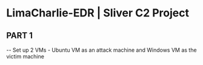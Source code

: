 # LimaCharlie-EDR | Sliver C2 Project
<h2>PART 1</h2>
-- Set up 2 VMs - Ubuntu VM as an attack machine and Windows VM as the victim machine
